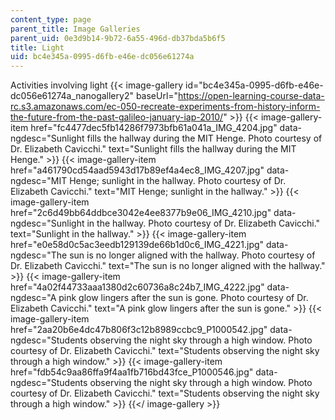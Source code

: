 ```yaml
---
content_type: page
parent_title: Image Galleries
parent_uid: 0e3d9b14-9b72-6a55-496d-db37bda5b6f5
title: Light
uid: bc4e345a-0995-d6fb-e46e-dc056e61274a
---
```


Activities involving light
{{< image-gallery id="bc4e345a-0995-d6fb-e46e-dc056e61274a_nanogallery2" baseUrl="https://open-learning-course-data-rc.s3.amazonaws.com/ec-050-recreate-experiments-from-history-inform-the-future-from-the-past-galileo-january-iap-2010/" >}}
{{< image-gallery-item href="fc4477dec5fb14286f7973bfb61a041a_IMG_4204.jpg" data-ngdesc="Sunlight fills the hallway during the MIT Henge. Photo courtesy of Dr. Elizabeth Cavicchi." text="Sunlight fills the hallway during the MIT Henge." >}}
{{< image-gallery-item href="a461790cd54aad5943d17b89ef4a4ec8_IMG_4207.jpg" data-ngdesc="MIT Henge; sunlight in the hallway. Photo courtesy of Dr. Elizabeth Cavicchi." text="MIT Henge; sunlight in the hallway." >}}
{{< image-gallery-item href="2c6d49bb64ddbce3042e4ee8377b9e06_IMG_4210.jpg" data-ngdesc="Sunlight in the hallway. Photo courtesy of Dr. Elizabeth Cavicchi." text="Sunlight in the hallway." >}}
{{< image-gallery-item href="e0e58d0c5ac3eedb129139de66b1d0c6_IMG_4221.jpg" data-ngdesc="The sun is no longer aligned with the hallway. Photo courtesy of Dr. Elizabeth Cavicchi." text="The sun is no longer aligned with the hallway." >}}
{{< image-gallery-item href="4a02f44733aaa1380d2c60736a8c24b7_IMG_4222.jpg" data-ngdesc="A pink glow lingers after the sun is gone. Photo courtesy of Dr. Elizabeth Cavicchi." text="A pink glow lingers after the sun is gone." >}}
{{< image-gallery-item href="2aa20b6e4dc47b806f3c12b8989ccbc9_P1000542.jpg" data-ngdesc="Students observing the night sky through a high window. Photo courtesy of Dr. Elizabeth Cavicchi." text="Students observing the night sky through a high window." >}}
{{< image-gallery-item href="fdb54c9aa86ffa9f4aa1fb716bd43fce_P1000546.jpg" data-ngdesc="Students observing the night sky through a high window. Photo courtesy of Dr. Elizabeth Cavicchi." text="Students observing the night sky through a high window." >}}
{{</ image-gallery >}}